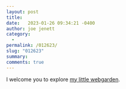 ```yaml
---
layout: post
title:  
date:   2023-01-26 09:34:21 -0400
author: joe jenett
category:
  -  
permalink: /012623/
slug: "012623"
summary: 
comments: true
---
```

I welcome you to explore <a href="/webgarden/">my little webgarden</a>.


<a href="https://brid.gy/publish/mastodon"></a>